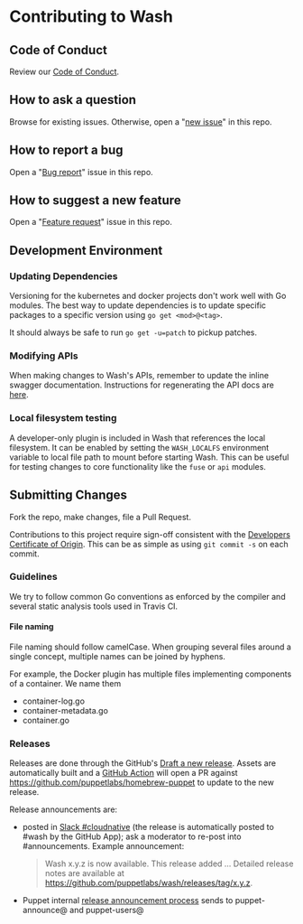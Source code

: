 # Contributing to Wash

## Code of Conduct

Review our [Code of Conduct](./CODE_OF_CONDUCT.md).

## How to ask a question

Browse for existing issues. Otherwise, open a "[new issue](https://github.com/puppetlabs/wash/issues/new)" in this repo.

## How to report a bug

Open a "[Bug report](https://github.com/puppetlabs/wash/issues/new?template=bug-report.md)" issue in this repo.

## How to suggest a new feature

Open a "[Feature request](https://github.com/puppetlabs/wash/issues/new?template=feature-request.md)" issue in this repo.

## Development Environment

### Updating Dependencies

Versioning for the kubernetes and docker projects don't work well with Go modules. The best way to update dependencies is to update specific packages to a specific version using `go get <mod>@<tag>`.

It should always be safe to run `go get -u=patch` to pickup patches.

### Modifying APIs

When making changes to Wash's APIs, remember to update the inline swagger documentation. Instructions for regenerating the API docs are [here](./website/README.md#regenerate-swagger-docs).

### Local filesystem testing

A developer-only plugin is included in Wash that references the local filesystem. It can be enabled by setting the `WASH_LOCALFS` environment variable to local file path to mount before starting Wash. This can be useful for testing changes to core functionality like the `fuse` or `api` modules.

## Submitting Changes
Fork the repo, make changes, file a Pull Request.

Contributions to this project require sign-off consistent with the [Developers Certificate of Origin](https://developercertificate.org). This can be as simple as using `git commit -s` on each commit.

### Guidelines

We try to follow common Go conventions as enforced by the compiler and several static analysis tools used in Travis CI.

#### File naming

File naming should follow camelCase. When grouping several files around a single concept, multiple names can be joined by hyphens.

For example, the Docker plugin has multiple files implementing components of a container. We name them
- container-log.go
- container-metadata.go
- container.go

### Releases

Releases are done through the GitHub's [Draft a new release](https://github.com/puppetlabs/wash/releases/new). Assets are automatically built and a [GitHub Action](https://github.com/puppetlabs/wash/blob/master/.github/workflows/release.yml) will open a PR against https://github.com/puppetlabs/homebrew-puppet to update to the new release.

Release announcements are:

- posted in [Slack #cloudnative](https://puppetcommunity.slack.com/app_redirect?channel=cloudnative) (the release is automatically posted to #wash by the GitHub App); ask a moderator to re-post into #announcements. Example announcement:
  > Wash x.y.z is now available. This release added ... Detailed release notes are available at https://github.com/puppetlabs/wash/releases/tag/x.y.z.
- Puppet internal [release announcement process](https://confluence.puppetlabs.com/display/PM/Sending+Product+Release+Announcements) sends to puppet-announce@ and puppet-users@
